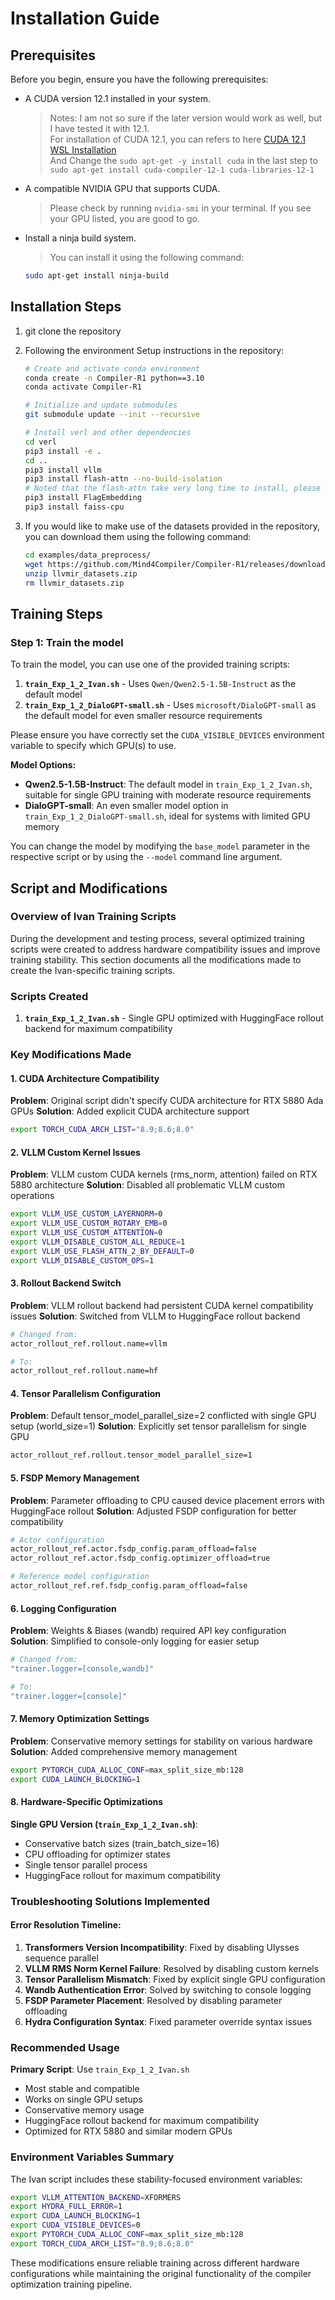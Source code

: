# Installation Guide

## Prerequisites
Before you begin, ensure you have the following prerequisites:
- A CUDA version 12.1 installed in your system.
    > Notes: I am not so sure if the later version would work as well, but I have tested it with 12.1.\
    > For installation of CUDA 12.1, you can refers to here [CUDA 12.1 WSL Installation](https://developer.nvidia.com/cuda-12-1-0-download-archive?target_os=Linux&target_arch=x86_64&Distribution=WSL-Ubuntu&target_version=2.0&target_type=deb_local) \
    > And Change the `sudo apt-get -y install cuda` in the last step to `sudo apt-get install cuda-compiler-12-1 cuda-libraries-12-1`
- A compatible NVIDIA GPU that supports CUDA.
    > Please check by running `nvidia-smi` in your terminal. If you see your GPU listed, you are good to go.
- Install a ninja build system.
    > You can install it using the following command:
    ```bash
    sudo apt-get install ninja-build
    ```

## Installation Steps
1. git clone the repository
2. Following the environment Setup instructions in the repository:

    ```bash
    # Create and activate conda environment
    conda create -n Compiler-R1 python==3.10
    conda activate Compiler-R1

    # Initialize and update submodules
    git submodule update --init --recursive

    # Install verl and other dependencies
    cd verl
    pip3 install -e .
    cd .. 
    pip3 install vllm
    pip3 install flash-attn --no-build-isolation
    # Noted that the flash-attn take very long time to install, please be patient.
    pip3 install FlagEmbedding
    pip3 install faiss-cpu
    ```

3. If you would like to make use of the datasets provided in the repository, you can download them using the following command:

    ```bash
    cd examples/data_preprocess/
    wget https://github.com/Mind4Compiler/Compiler-R1/releases/download/llvm_raw_code/llvmir_datasets.zip
    unzip llvmir_datasets.zip
    rm llvmir_datasets.zip
    ```
## Training Steps

### Step 1: Train the model
To train the model, you can use one of the provided training scripts:

1. **`train_Exp_1_2_Ivan.sh`** - Uses `Qwen/Qwen2.5-1.5B-Instruct` as the default model
2. **`train_Exp_1_2_DialoGPT-small.sh`** - Uses `microsoft/DialoGPT-small` as the default model for even smaller resource requirements

Please ensure you have correctly set the `CUDA_VISIBLE_DEVICES` environment variable to specify which GPU(s) to use.

**Model Options:**
- **Qwen2.5-1.5B-Instruct**: The default model in `train_Exp_1_2_Ivan.sh`, suitable for single GPU training with moderate resource requirements
- **DialoGPT-small**: An even smaller model option in `train_Exp_1_2_DialoGPT-small.sh`, ideal for systems with limited GPU memory

You can change the model by modifying the `base_model` parameter in the respective script or by using the `--model` command line argument.

## Script and Modifications

### Overview of Ivan Training Scripts

During the development and testing process, several optimized training scripts were created to address hardware compatibility issues and improve training stability. This section documents all the modifications made to create the Ivan-specific training scripts.

### Scripts Created

1. **`train_Exp_1_2_Ivan.sh`** - Single GPU optimized with HuggingFace rollout backend for maximum compatibility

### Key Modifications Made

#### 1. CUDA Architecture Compatibility
**Problem**: Original script didn't specify CUDA architecture for RTX 5880 Ada GPUs
**Solution**: Added explicit CUDA architecture support
```bash
export TORCH_CUDA_ARCH_LIST="8.9;8.6;8.0"
```

#### 2. VLLM Custom Kernel Issues
**Problem**: VLLM custom CUDA kernels (rms_norm, attention) failed on RTX 5880 architecture
**Solution**: Disabled all problematic VLLM custom operations
```bash
export VLLM_USE_CUSTOM_LAYERNORM=0
export VLLM_USE_CUSTOM_ROTARY_EMB=0
export VLLM_USE_CUSTOM_ATTENTION=0
export VLLM_DISABLE_CUSTOM_ALL_REDUCE=1
export VLLM_USE_FLASH_ATTN_2_BY_DEFAULT=0
export VLLM_DISABLE_CUSTOM_OPS=1
```

#### 3. Rollout Backend Switch
**Problem**: VLLM rollout backend had persistent CUDA kernel compatibility issues
**Solution**: Switched from VLLM to HuggingFace rollout backend
```bash
# Changed from:
actor_rollout_ref.rollout.name=vllm

# To:
actor_rollout_ref.rollout.name=hf
```

#### 4. Tensor Parallelism Configuration
**Problem**: Default tensor_model_parallel_size=2 conflicted with single GPU setup (world_size=1)
**Solution**: Explicitly set tensor parallelism for single GPU
```bash
actor_rollout_ref.rollout.tensor_model_parallel_size=1
```

#### 5. FSDP Memory Management
**Problem**: Parameter offloading to CPU caused device placement errors with HuggingFace rollout
**Solution**: Adjusted FSDP configuration for better compatibility
```bash
# Actor configuration
actor_rollout_ref.actor.fsdp_config.param_offload=false
actor_rollout_ref.actor.fsdp_config.optimizer_offload=true

# Reference model configuration  
actor_rollout_ref.ref.fsdp_config.param_offload=false
```

#### 6. Logging Configuration
**Problem**: Weights & Biases (wandb) required API key configuration
**Solution**: Simplified to console-only logging for easier setup
```bash
# Changed from:
"trainer.logger=[console,wandb]"

# To:
"trainer.logger=[console]"
```

#### 7. Memory Optimization Settings
**Problem**: Conservative memory settings for stability on various hardware
**Solution**: Added comprehensive memory management
```bash
export PYTORCH_CUDA_ALLOC_CONF=max_split_size_mb:128
export CUDA_LAUNCH_BLOCKING=1
```

#### 8. Hardware-Specific Optimizations

**Single GPU Version (`train_Exp_1_2_Ivan.sh`)**:
- Conservative batch sizes (train_batch_size=16)
- CPU offloading for optimizer states
- Single tensor parallel process
- HuggingFace rollout for maximum compatibility

### Troubleshooting Solutions Implemented

#### Error Resolution Timeline:
1. **Transformers Version Incompatibility**: Fixed by disabling Ulysses sequence parallel
2. **VLLM RMS Norm Kernel Failure**: Resolved by disabling custom kernels
3. **Tensor Parallelism Mismatch**: Fixed by explicit single GPU configuration  
4. **Wandb Authentication Error**: Solved by switching to console logging
5. **FSDP Parameter Placement**: Resolved by disabling parameter offloading
6. **Hydra Configuration Syntax**: Fixed parameter override syntax issues

### Recommended Usage

**Primary Script**: Use `train_Exp_1_2_Ivan.sh`
- Most stable and compatible
- Works on single GPU setups
- Conservative memory usage
- HuggingFace rollout backend for maximum compatibility
- Optimized for RTX 5880 and similar modern GPUs

### Environment Variables Summary

The Ivan script includes these stability-focused environment variables:
```bash
export VLLM_ATTENTION_BACKEND=XFORMERS
export HYDRA_FULL_ERROR=1
export CUDA_LAUNCH_BLOCKING=1
export CUDA_VISIBLE_DEVICES=0
export PYTORCH_CUDA_ALLOC_CONF=max_split_size_mb:128
export TORCH_CUDA_ARCH_LIST="8.9;8.6;8.0"
```

These modifications ensure reliable training across different hardware configurations while maintaining the original functionality of the compiler optimization training pipeline.